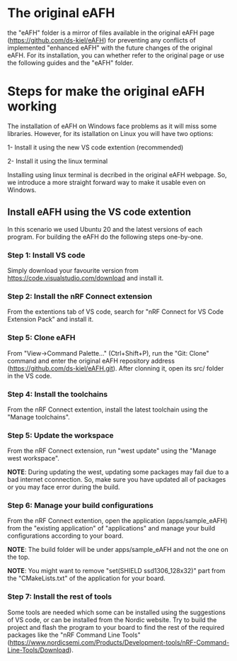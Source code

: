 # The original eAFH

the "eAFH" folder is a mirror of files available in the original eAFH page (https://github.com/ds-kiel/eAFH) for preventing any conflicts of implemented "enhanced eAFH" with the future changes of the original eAFH. For its installation, you can whether refer to the original page or use the following guides and the "eAFH" folder.

# Steps for make the original eAFH working
The installation of eAFH on Windows face problems as it will miss some libraries. However, for its istallation on Linux you will have two options:

1- Install it using the new VS code extention (recommended)

2- Install it using the linux terminal

Installing using linux terminal is decribed in the original eAFH webpage. So, we introduce a more straight forward way to make it usable even on Windows.

## Install eAFH using the VS code extention
In this scenario we used Ubuntu 20 and the latest versions of each program. For building the eAFH do the following steps one-by-one.

### Step 1: Install VS code
Simply download your favourite version from https://code.visualstudio.com/download and install it.

### Step 2: Install the nRF Connect extension
From the extentions tab of VS code, search for "nRF Connect for VS Code Extension Pack" and install it.

### Step 5: Clone eAFH
From "View->Command Palette..." (Ctrl+Shift+P), run the "Git: Clone" command and enter the original eAFH repository address (https://github.com/ds-kiel/eAFH.git). After clonning it, open its src/ folder in the VS code.

### Step 4: Install the toolchains
From the nRF Connect extention, install the latest toolchain using the "Manage toolchains".

### Step 5: Update the workspace
From the nRF Connect extension, run "west update" using the "Manage west workspace".

**NOTE**: During updating the west, updating some packages may fail due to a bad internet cconnection. So, make sure you have updated all of packages or you may face error during the build.

### Step 6: Manage your build configurations
From the nRF Connect extention, open the application (apps/sample_eAFH) from the "existing application" of "applications" and manage your build configurations according to your board.

**NOTE**: The build folder will be under apps/sample_eAFH and not the one on the top.

**NOTE**: You might want to remove "set(SHIELD ssd1306_128x32)" part from the "CMakeLists.txt" of the application for your board.

### Step 7: Install the rest of tools
Some tools are needed which some can be installed using the suggestions of VS code, or can be installed from the Nordic website. Try to build the project and flash the program to your board to find the rest of the required packages like the "nRF Command Line Tools" (https://www.nordicsemi.com/Products/Development-tools/nRF-Command-Line-Tools/Download).
